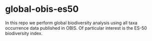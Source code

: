 # global-obis-es50

In this repo we perform global biodiversity analysis using all taxa occurrence data published in OBIS.
Of particular interest is the ES-50 biodiversity index.
